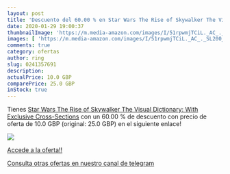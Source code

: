 ```yaml
---
layout: post
title: 'Descuento del 60.00 % en Star Wars The Rise of Skywalker The Visu'
date: 2020-01-29 19:00:37
thumbnailImage: 'https://m.media-amazon.com/images/I/51rpwmjTCiL._AC_._SL200_.jpg'
images: [ 'https://m.media-amazon.com/images/I/51rpwmjTCiL._AC_._SL200_.jpg' ]
comments: true
category: ofertas
author: ring
slug: 0241357691
description:
actualPrice: 10.0 GBP
comparePrice: 25.0 GBP
inStock: true
---
```


Tienes [Star Wars The Rise of Skywalker The Visual Dictionary: With Exclusive Cross-Sections](https://www.amazon.com/dp/0241357691/?tag=redken08-20) con un 60.00 % de descuento con precio de oferta de 10.0 GBP (original: 25.0 GBP) en el siguiente enlace!

[![](https://m.media-amazon.com/images/I/51rpwmjTCiL._AC_._SL200_.jpg)](https://www.amazon.com/dp/0241357691/?tag=redken08-20)

[Accede a la oferta!!](https://www.amazon.com/dp/0241357691/?tag=redken08-20)

[Consulta otras ofertas en nuestro canal de telegram](https://t.me/s/ofertas25)
